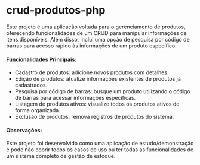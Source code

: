 # crud-produtos-php

Este projeto é uma aplicação voltada para o gerenciamento de produtos, oferecendo funcionalidades de um CRUD para manipular informações de itens disponíveis. Além disso, inclui uma opção de pesquisa por código de barras para acesso rápido às informações de um produto específico.

#### Funcionalidades Principais:

- Cadastro de produtos: adicione novos produtos com detalhes.
- Edição de produtos: atualize informações existentes de produtos já cadastrados.
- Pesquisa por código de barras: busque um produto utilizando o código de barras para acessar informações específicas.
- Listagem de produtos ativos: visualize todos os produtos ativos de forma organizada.
- Exclusão de produtos: remova registros de produtos do sistema.

#### Observações:

Este projeto foi desenvolvido como uma aplicação de estudo/demonstração e pode não cobrir todos os casos de uso ou ter todas as funcionalidades de um sistema completo de gestão de estoque.
